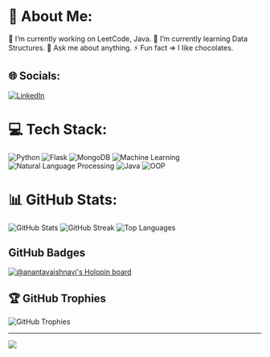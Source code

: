 # 💫 About Me:
🔭  I’m currently working on LeetCode, Java.
🌱 I’m currently learning Data Structures.
💬 Ask me about anything.
⚡ Fun fact => I like chocolates.

## 🌐 Socials:
[![LinkedIn](https://img.shields.io/badge/LinkedIn-%230077B5.svg?logo=linkedin&logoColor=white)](https://www.linkedin.com/in/ananta-vaishnavi/)

# 💻 Tech Stack:
![Python](https://img.shields.io/badge/python-%233776AB.svg?style=for-the-badge&logo=python&logoColor=white)
![Flask](https://img.shields.io/badge/flask-%23000.svg?style=for-the-badge&logo=flask&logoColor=white)
![MongoDB](https://img.shields.io/badge/mongodb-%2347A248.svg?style=for-the-badge&logo=mongodb&logoColor=white)
![Machine Learning](https://img.shields.io/badge/machine%20learning-%23F37726.svg?style=for-the-badge&logo=python&logoColor=white)
![Natural Language Processing](https://img.shields.io/badge/nlp-%23000000.svg?style=for-the-badge)
![Java](https://img.shields.io/badge/java-%23ED8B00.svg?style=for-the-badge&logo=java&logoColor=white)
![OOP](https://img.shields.io/badge/oop-%23000000.svg?style=for-the-badge)

# 📊 GitHub Stats:
![GitHub Stats](https://github-readme-stats.vercel.app/api?username=Ananta-Vaishnavi&theme=dark&hide_border=false&include_all_commits=true&count_private=false)
![GitHub Streak](https://github-readme-streak-stats.herokuapp.com/?user=Ananta-Vaishnavi&theme=dark&hide_border=false)
![Top Languages](https://github-readme-stats.vercel.app/api/top-langs/?username=Ananta-Vaishnavi&theme=dark&hide_border=false&include_all_commits=false&count_private=true&layout=compact)

## GitHub Badges
[![@anantavaishnavi's Holopin board](https://holopin.io/api/user/board?user=anantavaishnavi)](https://holopin.io/@anantavaishnavi)

## 🏆 GitHub Trophies
![GitHub Trophies](https://github-profile-trophy.vercel.app/?username=Ananta-Vaishnavi&theme=radical&no-frame=false&no-bg=true&margin-w=4)

---
[![](https://visitcount.itsvg.in/api?id=Ananta-Vaishnavi&icon=0&color=0)](https://visitcount.itsvg.in)

